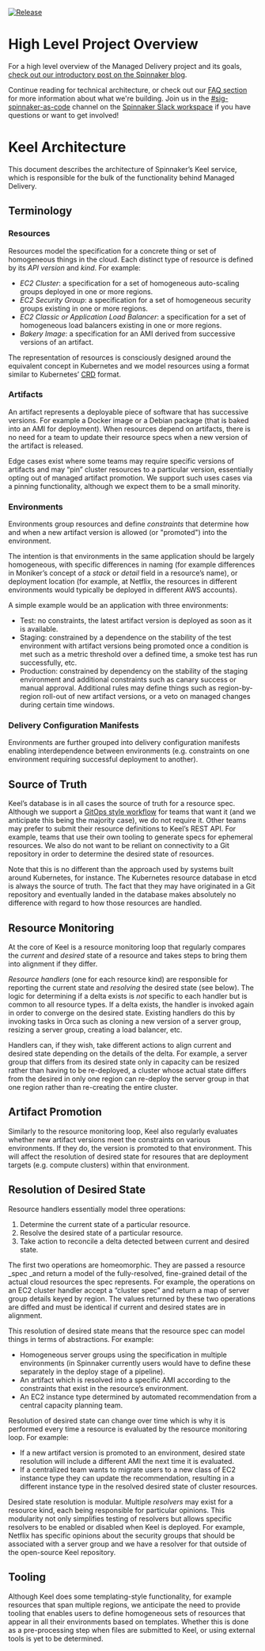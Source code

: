 [![Release](https://github.com/spinnaker/keel/actions/workflows/periodic_release.yml/badge.svg)](https://github.com/spinnaker/keel/actions/workflows/periodic_release.yml)

# High Level Project Overview
For a high level overview of the Managed Delivery project and its goals, [check out our introductory post on the Spinnaker blog](https://blog.spinnaker.io/managed-delivery-evolving-continuous-delivery-at-netflix-eb74877fb33c).

Continue reading for technical architecture, or check out our [FAQ section](FAQ.md) for more information about what we're building. Join us in the [#sig-spinnaker-as-code](https://slack.com/app_redirect?team=T091CRSGH&channel=CERACDPDZ) channel on the [Spinnaker Slack workspace](http://join.spinnaker.io/) if you have questions or want to get involved!

# Keel Architecture

This document describes the architecture of Spinnaker’s Keel service, which is responsible for the bulk of the functionality behind Managed Delivery.

## Terminology

### Resources

Resources model the specification for a concrete thing or set of homogeneous things in the cloud. Each distinct type of resource is defined by its _API version_ and _kind_. For example:

*   _EC2 Cluster_: a specification for a set of homogeneous auto-scaling groups deployed in one or more regions.
*   _EC2 Security Group_: a specification for a  set of homogeneous security groups existing in one or more regions.
*   _EC2 Classic _or_ Application Load Balancer_: a specification for a set of homogeneous load balancers existing in one or more regions.
*   _Bakery Image_: a specification for an AMI derived from successive versions of an artifact.

The representation of resources is consciously designed around the equivalent concept in Kubernetes and we model resources using a format similar to Kubernetes’ [CRD](https://kubernetes.io/docs/tasks/access-kubernetes-api/custom-resources/custom-resource-definitions/) format.


### Artifacts

An artifact represents a deployable piece of software that has successive versions. For example a Docker image or a Debian package (that is baked into an AMI for deployment). When resources depend on artifacts, there is no need for a team to update their resource specs when a new version of the artifact is released. 

Edge cases exist where some teams may require specific versions of artifacts and may “pin” cluster resources to a particular version, essentially opting out of managed artifact promotion. We support such uses cases via a pinning functionality, although we expect them to be a small minority.


### Environments

Environments group resources and define _constraints_ that determine how and when a new artifact version is allowed (or "promoted") into the environment.

The intention is that environments in the same application should be largely homogeneous, with specific differences in naming (for example differences in Moniker’s concept of a _stack_ or _detail_ field in a resource’s name), or deployment location (for example, at Netflix, the resources in different environments would typically be deployed in different AWS accounts).

A simple example would be an application with three environments:

*   Test: no constraints, the latest artifact version is deployed as soon as it is available.
*   Staging: constrained by a dependence on the stability of the test environment with artifact versions being promoted once a condition is met such as a metric threshold over a defined time, a smoke test has run successfully, etc.
*   Production: constrained by dependency on the stability of the staging environment and additional constraints such as canary success or manual approval. Additional rules may define things such as region-by-region roll-out of new artifact versions, or a veto on managed changes during certain time windows.


### Delivery Configuration Manifests

Environments are further grouped into delivery configuration manifests enabling interdependence between environments (e.g. constraints on one environment requiring successful deployment to another).


## Source of Truth

Keel’s database is in all cases the source of truth for a resource spec. Although we support a [GitOps style workflow](https://spinnaker.io/guides/user/managed-delivery/git-based-workflows/) for teams that want it (and we anticipate this being the majority case), we do not require it. Other teams may prefer to submit their resource definitions to Keel’s REST API. For example, teams that use their own tooling to generate specs for ephemeral resources. We also do not want to be reliant on connectivity to a Git repository in order to determine the desired state of resources.

Note that this is no different than the approach used by systems built around Kubernetes, for instance. The Kubernetes resource database in etcd is always the source of truth. The fact that they may have originated in a Git repository and eventually landed in the database makes absolutely no difference with regard to how those resources are handled. 

## Resource Monitoring

At the core of Keel is a resource monitoring loop that regularly compares the _current_ and _desired_ state of a resource and takes steps to bring them into alignment if they differ.

_Resource handlers_ (one for each resource kind) are responsible for reporting the current state and _resolving_ the desired state (see below). The logic for determining if a delta exists is _not_ specific to each handler but is common to all resource types. If a delta exists, the handler is invoked again in order to converge on the desired state. Existing handlers do this by invoking tasks in Orca such as cloning a new version of a server group, resizing a server group, creating a load balancer, etc.

Handlers can, if they wish, take different actions to align current and desired state depending on the details of the delta. For example, a server group that differs from its desired state only in capacity can be resized rather than having to be re-deployed, a cluster whose actual state differs from the desired in only one region can re-deploy the server group in that one region rather than re-creating the entire cluster.


## Artifact Promotion

Similarly to the resource monitoring loop, Keel also regularly evaluates whether new artifact versions meet the constraints on various environments. If they do, the version is promoted to that environment. This will affect the resolution of desired state for resoures that are deployment targets (e.g. compute clusters) within that environment.


## Resolution of Desired State

Resource handlers essentially model three operations:

1. Determine the current state of a particular resource.
2. Resolve the desired state of a particular resource.
3. Take action to reconcile a delta detected between current and desired state.

The first two operations are homeomorphic. They are passed a resource _spec _and return a model of the fully-resolved, fine-grained detail of the actual cloud resources the spec represents. For example, the operations on an EC2 cluster handler accept a “cluster spec” and return a map of server group details keyed by region. The values returned by these two operations are diffed and must be identical if current and desired states are in alignment.

This resolution of desired state means that the resource spec can model things in terms of abstractions. For example:

*   Homogeneous server groups using the specification in multiple environments (in Spinnaker currently users would have to define these separately in the deploy stage of a pipeline).
*   An artifact which is resolved into a specific AMI according to the constraints that exist in the resource’s environment.
*   An EC2 instance type determined by automated recommendation from a central capacity planning team.

Resolution of desired state can change over time which is why it is performed every time a resource is evaluated by the resource monitoring loop. For example:

*   If a new artifact version is promoted to an environment, desired state resolution will include a different AMI the next time it is evaluated.
*   If a centralized team wants to migrate users to a new class of EC2 instance type they can update the recommendation, resulting in a different instance type in the resolved desired state of cluster resources.

Desired state resolution is modular. Multiple _resolvers_ may exist for a resource kind, each being responsible for particular opinions. This modularity not only simplifies testing of resolvers but allows specific resolvers to be enabled or disabled when Keel is deployed. For example, Netflix has specific opinions about the security groups that should be associated with a server group and we have a resolver for that outside of the open-source Keel repository.


## Tooling

Although Keel does some templating-style functionality, for example resources that span multiple regions, we anticipate the need to provide tooling that enables users to define homogeneous sets of resources that appear in all their environments based on templates. Whether this is done as a pre-processing step when files are submitted to Keel, or using external tools is yet to be determined.


